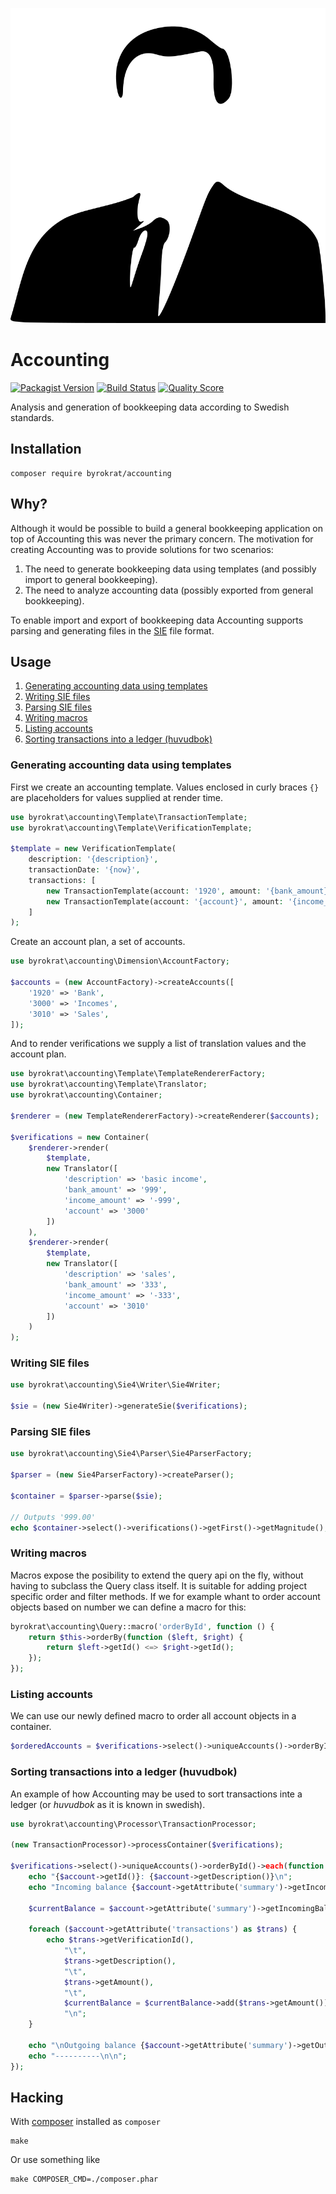 ![byrokrat](res/logo.svg)

# Accounting

[![Packagist Version](https://img.shields.io/packagist/v/byrokrat/accounting.svg?style=flat-square)](https://packagist.org/packages/byrokrat/accounting)
[![Build Status](https://img.shields.io/travis/byrokrat/accounting/master.svg?style=flat-square)](https://travis-ci.com/github/byrokrat/accounting)
[![Quality Score](https://img.shields.io/scrutinizer/g/byrokrat/accounting.svg?style=flat-square)](https://scrutinizer-ci.com/g/byrokrat/accounting)

Analysis and generation of bookkeeping data according to Swedish standards.

## Installation

```shell
composer require byrokrat/accounting
```

## Why?

Although it would be possible to build a general bookkeeping application on top
of Accounting this was never the primary concern. The motivation for creating
Accounting was to provide solutions for two scenarios:

1. The need to generate bookkeeping data using templates (and possibly import to
   general bookkeeping).
1. The need to analyze accounting data (possibly exported from general
   bookkeeping).

To enable import and export of bookkeeping data Accounting supports parsing
and generating files in the [SIE](http://www.sie.se/) file format.

## Usage

1. [Generating accounting data using templates](#generating-accounting-data-using-templates)
1. [Writing SIE files](#writing-sie-files)
1. [Parsing SIE files](#parsing-sie-files)
1. [Writing macros](#writing-macros)
1. [Listing accounts](#listing-accounts)
1. [Sorting transactions into a ledger (huvudbok)](#sorting-transactions-into-a-ledger-huvudbok)

### Generating accounting data using templates

First we create an accounting template. Values enclosed in curly braces `{}`
are placeholders for values supplied at render time.

<!-- @example template -->
```php
use byrokrat\accounting\Template\TransactionTemplate;
use byrokrat\accounting\Template\VerificationTemplate;

$template = new VerificationTemplate(
    description: '{description}',
    transactionDate: '{now}',
    transactions: [
        new TransactionTemplate(account: '1920', amount: '{bank_amount}'),
        new TransactionTemplate(account: '{account}', amount: '{income_amount}'),
    ]
);
```

Create an account plan, a set of accounts.

<!--
    @example accounts
    @include template
-->
```php
use byrokrat\accounting\Dimension\AccountFactory;

$accounts = (new AccountFactory)->createAccounts([
    '1920' => 'Bank',
    '3000' => 'Incomes',
    '3010' => 'Sales',
]);
```

And to render verifications we supply a list of translation values and the
account plan.

<!--
    @example verifications
    @include accounts
-->
```php
use byrokrat\accounting\Template\TemplateRendererFactory;
use byrokrat\accounting\Template\Translator;
use byrokrat\accounting\Container;

$renderer = (new TemplateRendererFactory)->createRenderer($accounts);

$verifications = new Container(
    $renderer->render(
        $template,
        new Translator([
            'description' => 'basic income',
            'bank_amount' => '999',
            'income_amount' => '-999',
            'account' => '3000'
        ])
    ),
    $renderer->render(
        $template,
        new Translator([
            'description' => 'sales',
            'bank_amount' => '333',
            'income_amount' => '-333',
            'account' => '3010'
        ])
    )
);
```

### Writing SIE files

<!--
    @example sie
    @include verifications
-->
```php
use byrokrat\accounting\Sie4\Writer\Sie4Writer;

$sie = (new Sie4Writer)->generateSie($verifications);
```

### Parsing SIE files

<!--
    @example parsing-sie
    @include sie
    @expectOutput "/^999.00$/"
-->
```php
use byrokrat\accounting\Sie4\Parser\Sie4ParserFactory;

$parser = (new Sie4ParserFactory)->createParser();

$container = $parser->parse($sie);

// Outputs '999.00'
echo $container->select()->verifications()->getFirst()->getMagnitude();
```

### Writing macros

Macros expose the posibility to extend the query api on the fly, without having
to subclass the Query class itself. It is suitable for adding project specific
order and filter methods. If we for example whant to order account objects
based on number we can define a macro for this:

<!--
    @example macro
-->
```php
byrokrat\accounting\Query::macro('orderById', function () {
    return $this->orderBy(function ($left, $right) {
        return $left->getId() <=> $right->getId();
    });
});
```

### Listing accounts

We can use our newly defined macro to order all account objects in a container.

<!--
    @example list-accounts
    @include verifications
    @include macro
-->
```php
$orderedAccounts = $verifications->select()->uniqueAccounts()->orderById()->asArray();
```

### Sorting transactions into a ledger (huvudbok)

An example of how Accounting may be used to sort transactions inte a ledger
(or *huvudbok* as it is known in swedish).

<!--
    @example ledger
    @include verifications
    @include macro
    @expectOutput "/Outgoing balance 1332.00/"
-->
```php
use byrokrat\accounting\Processor\TransactionProcessor;

(new TransactionProcessor)->processContainer($verifications);

$verifications->select()->uniqueAccounts()->orderById()->each(function ($account) {
    echo "{$account->getId()}: {$account->getDescription()}\n";
    echo "Incoming balance {$account->getAttribute('summary')->getIncomingBalance()}\n\n";

    $currentBalance = $account->getAttribute('summary')->getIncomingBalance();

    foreach ($account->getAttribute('transactions') as $trans) {
        echo $trans->getVerificationId(),
            "\t",
            $trans->getDescription(),
            "\t",
            $trans->getAmount(),
            "\t",
            $currentBalance = $currentBalance->add($trans->getAmount()),
            "\n";
    }

    echo "\nOutgoing balance {$account->getAttribute('summary')->getOutgoingBalance()}\n\n";
    echo "----------\n\n";
});
```

## Hacking

With [composer](https://getcomposer.org/) installed as `composer`

```shell
make
```

Or use something like

```shell
make COMPOSER_CMD=./composer.phar
```
